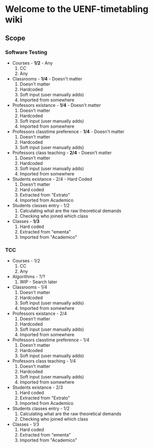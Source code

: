 # Welcome to the UENF-timetabling wiki

## Scope

### Software Testing

- Courses - **1/2** - Any
  1. CC
  2. Any
- Classrooms - **1/4** - Doesn't matter
  1. Doesn't matter
  2. Hardcoded
  3. Soft input (user manually adds)
  4. Imported from somewhere
- Professors existance - **1/4** - Doesn't matter
  1. Doesn't matter
  2. Hardcoded
  3. Soft input (user manually adds)
  4. Imported from somewhere
- Professors classtime preference - **1/4** - Doesn't matter
  1. Doesn't matter
  2. Hardcoded
  3. Soft input (user manually adds)
- Professors class teaching - **2/4** - Doesn't matter
  1. Doesn't matter
  2. Hardcoded
  3. Soft input (user manually adds)
  4. Imported from somewhere
- Students existance - 2/4 - Hard Coded
  1. Doesn't matter
  2. Hard coded
  3. Extracted from "Extrato"
  4. Imported from Academico
- Students classes entry - 1/2
  1. Calculating what are the raw theoretical demands
  2. Checking who joined which class
- Classes - **1/3**
  1. Hard coded
  2. Extracted from "ementa"
  3. Imported from "Academico"

### TCC

- Courses - 1/2
  1. CC
  2. Any
- Algorithms - ?/?
  1. WIP - Search later
- Classrooms - 1/4
  1. Doesn't matter
  2. Hardcoded
  3. Soft input (user manually adds)
  4. Imported from somewhere
- Professors existance - 2/4
  1. Doesn't matter
  2. Hardcoded
  3. Soft input (user manually adds)
  4. Imported from somewhere
- Professors classtime preference - 1/4
  1. Doesn't matter
  2. Hardcoded
  3. Soft input (user manually adds)
- Professors class teaching - 1/4
  1. Doesn't matter
  2. Hardcoded
  3. Soft input (user manually adds)
  4. Imported from somewhere
- Students existance - 2/3
  1. Hard coded
  2. Extracted from "Extrato"
  3. Imported from Academico
- Students classes entry - 1/2
  1. Calculating what are the raw theoretical demands
  2. Checking who joined which class
- Classes - 1/3
  1. Hard coded
  2. Extracted from "ementa"
  3. Imported from "Academico"
